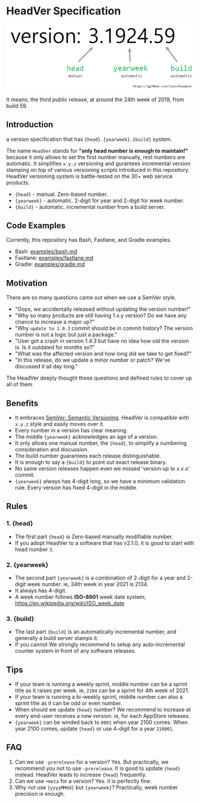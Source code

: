 # HeadVer Specification

![example](images/example.png)

It means; the third public release, at around the 24th week of 2019, from build 59.

## Introduction

a version specification that has `{head}.{yearweek}.{build}` system.

The name `HeadVer` stands for **"only head number is enough to maintain!"** because it only allows to set the first number manually, rest numbers are automatic. It simplifies `x.y.z` versioning and gurantees incremental version stamping on top of various versioning scripts introduced in this repository. HeadVer versioning system is battle-tested on the 30+ web service products.

- `{head}` - manual. Zero-based number.
- `{yearweek}` - automatic. 2-digit for year and 2-digit for week number.
- `{build}` - automatic. incremental number from a build server.

## Code Examples

Currently, this repository has Bash, Fastlane, and Gradle examples.

- Bash: [examples/bash.md](examples/bash.md)
- Fastlane: [examples/fastlane.md](examples/fastlane.md)
- Gradle: [examples/gradle.md](examples/gradle.md)

## Motivation

There are so many questions came out when we use a SemVer style.
- "Oops, we accidentally released without updating the version number!" 
- "Why so many products are still having 1.x.y version? Do we have any chance to increase a major up?"
- "Why `update to 1.0.3` commit should be in commit history? The version number is not a logic but just a package."
- "User got a crash in version 1.4.3 but have no idea how old the version is. Is it outdated for months so?"
- "What was the affected version and how long did we take to get fixed?"
- "In this release, do we update a minor number or patch? We've discussed it all day long."

The HeadVer deeply thought these questions and defined rules to cover up all of them.


## Benefits

- It embraces [SemVer; Semantic Versioning](https://github.com/semver/semver). HeadVer is compatible with `x.y.z` style and easily moves over it.
- Every number in a version has clear meaning.
- The middle `{yearweek}` acknowledges an age of a version.
- It only allows one manual number, the `{head}`, to simplify a numbering consideration and discussion.
- The build number guarantees each release distinguishable.
- It is enough to say a `{build}` to point out exact release binary.
- No same version releases happen even we missed 'version up to x.x.x' commit.
- `{yearweek}` always has 4-digit long, so we have a minimum validation rule. Every version has fixed 4-digit in the middle.

## Rules

### 1. {head}
- The first part `{head}` is Zero-based manually modifiable number.
- If you adopt HeadVer to a software that has v2.1.0, it is good to start with head number `3`.

### 2. {yearweek}
- The second part `{yearweek}` is a combination of 2-digit for a year and 2-digit week number. ie, 34th week in year 2021 is 2134.
- It always has 4-digit.
- A week number follows **ISO-8601** week date system; https://en.wikipedia.org/wiki/ISO_week_date

### 3. {build}
- The last part `{build}` is an automatically incremental number, and generally a build server stamps it.
- If you cannot We strongly recommend to setup any auto-incremental counter system in front of any software releases.

## Tips
- If your team is running a weekly sprint, middle number can be a sprint title as it raises per week. ie, `2104` can be a sprint for 4th week of 2021.
- If your team is running a bi-weekly sprint, middle number can also a sprint title as it can be odd or even number.
- When should we update `{head}` number? We recommend to increase at every end-user receives a new version. ie, for each AppStore releases.
- `{yearweek}` can be winded back to `0001` when year 2100 comes. When year 2100 comes, update `{head}` or use 4-digit for a year `210001`.

## FAQ
1. Can we use `-prerelease` for a version? Yes. But practically, we recommend you not to use `-prerelease`. It is good to update `{head}` instead. HeadVer leads to increase `{head}` frequently.
1. Can we use `+meta` for a version? Yes. it is perfectly fine.
1. Why not use `{yyyyMMdd}` but `{yearweek}`? Practically, week number precision is enough.
